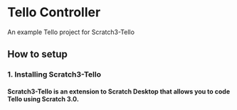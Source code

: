 # Tello Controller
An example Tello project for Scratch3-Tello

## How to setup
### 1. Installing Scratch3-Tello
#### Scratch3-Tello is an extension to Scratch Desktop that allows you to code Tello using Scratch 3.0.
